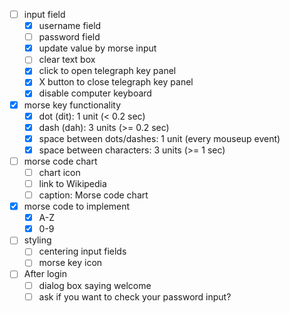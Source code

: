 - [ ] input field
  - [x] username field
  - [ ] password field
  - [x] update value by morse input
  - [ ] clear text box
  - [x] click to open telegraph key panel
  - [x] X button to close telegraph key panel
  - [x] disable computer keyboard

- [x] morse key functionality
  - [x] dot (dit): 1 unit (< 0.2 sec)
  - [x] dash (dah): 3 units (>= 0.2 sec)
  - [x] space between dots/dashes: 1 unit (every mouseup event)
  - [x] space between characters: 3 units (>= 1 sec)

- [ ] morse code chart
  - [ ] chart icon
  - [ ] link to Wikipedia
  - [ ] caption: Morse code chart

- [x] morse code to implement
  - [x] A-Z
  - [x] 0-9

- [ ] styling
  - [ ] centering input fields
  - [ ] morse key icon

- [ ] After login
  - [ ] dialog box saying welcome
  - [ ] ask if you want to check your password input?
